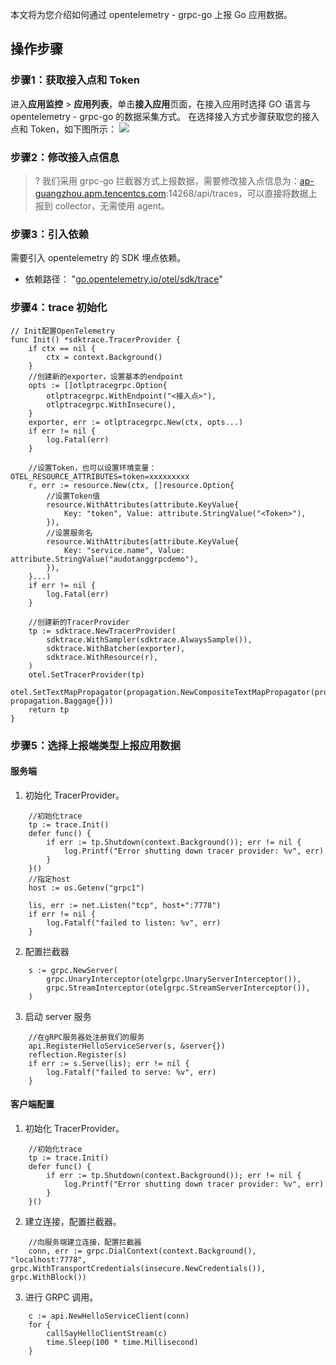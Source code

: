 本文将为您介绍如何通过 opentelemetry - grpc-go 上报 Go 应用数据。

## 操作步骤

### 步骤1：获取接入点和 Token
进入**应用监控** > **应用列表**，单击**接入应用**页面，在接入应用时选择 GO 语言与  opentelemetry - grpc-go 的数据采集方式。
在选择接入方式步骤获取您的接入点和 Token，如下图所示：
![](https://main.qcloudimg.com/raw/d7d94913947d31edf70e85c6462c6bac.png)



### 步骤2：修改接入点信息
> ? 我们采用 grpc-go 拦截器方式上报数据，需要修改接入点信息为：[ap-guangzhou.apm.tencentcs.com](http://ap-guangzhou.apm.tencentcs.com/):14268/api/traces，可以直接将数据上报到 collector，无需使用 agent。

### 步骤3：引入依赖
需要引入 opentelemetry 的 SDK 埋点依赖。
- 依赖路径： "[go.opentelemetry.io/otel/sdk/trace](http://go.opentelemetry.io/otel/sdk/trace)"

### 步骤4：trace 初始化
```
// Init配置OpenTelemetry
func Init() *sdktrace.TracerProvider {
    if ctx == nil {
        ctx = context.Background()
    }
    //创建新的exporter，设置基本的endpoint
    opts := []otlptracegrpc.Option{
        otlptracegrpc.WithEndpoint("<接入点>"),
        otlptracegrpc.WithInsecure(),
    }
    exporter, err := otlptracegrpc.New(ctx, opts...)
    if err != nil {
        log.Fatal(err)
    }

    //设置Token，也可以设置环境变量：OTEL_RESOURCE_ATTRIBUTES=token=xxxxxxxxx
    r, err := resource.New(ctx, []resource.Option{
        //设置Token值
        resource.WithAttributes(attribute.KeyValue{
            Key: "token", Value: attribute.StringValue("<Token>"),
        }),
        //设置服务名
        resource.WithAttributes(attribute.KeyValue{
            Key: "service.name", Value: attribute.StringValue("audotanggrpcdemo"),
        }),
    }...)
    if err != nil {
        log.Fatal(err)
    }

    //创建新的TracerProvider
    tp := sdktrace.NewTracerProvider(
        sdktrace.WithSampler(sdktrace.AlwaysSample()),
        sdktrace.WithBatcher(exporter),
        sdktrace.WithResource(r),
    )
    otel.SetTracerProvider(tp)
    otel.SetTextMapPropagator(propagation.NewCompositeTextMapPropagator(propagation.TraceContext{}, propagation.Baggage{}))
    return tp
}
```

### 步骤5：选择上报端类型上报应用数据
#### 服务端
1. 初始化 TracerProvider。
```
    //初始化trace
    tp := trace.Init()
    defer func() {
        if err := tp.Shutdown(context.Background()); err != nil {
            log.Printf("Error shutting down tracer provider: %v", err)
        }
    }()
    //指定host
    host := os.Getenv("grpc1")

    lis, err := net.Listen("tcp", host+":7778")
    if err != nil {
        log.Fatalf("failed to listen: %v", err)
    }
```
2. 配置拦截器
```
    s := grpc.NewServer(
        grpc.UnaryInterceptor(otelgrpc.UnaryServerInterceptor()),
        grpc.StreamInterceptor(otelgrpc.StreamServerInterceptor()),
    )
```
3. 启动 server 服务
```
    //在gRPC服务器处注册我们的服务
    api.RegisterHelloServiceServer(s, &server{})
    reflection.Register(s)
    if err := s.Serve(lis); err != nil {
        log.Fatalf("failed to serve: %v", err)
    }
```

#### 客户端配置
1. 初始化 TracerProvider。
```
    //初始化trace
    tp := trace.Init()
    defer func() {
        if err := tp.Shutdown(context.Background()); err != nil {
            log.Printf("Error shutting down tracer provider: %v", err)
        }
    }()
```
2. 建立连接，配置拦截器。
```
    //向服务端建立连接，配置拦截器
    conn, err := grpc.DialContext(context.Background(), "localhost:7778", grpc.WithTransportCredentials(insecure.NewCredentials()), grpc.WithBlock())
```
3. 进行 GRPC 调用。
```
    c := api.NewHelloServiceClient(conn)
    for {
        callSayHelloClientStream(c)
        time.Sleep(100 * time.Millisecond)
    }
```

